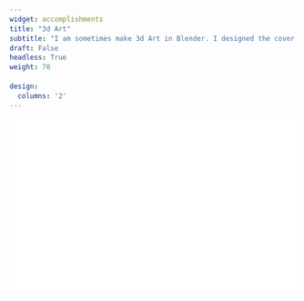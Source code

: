 ```yaml
---
widget: accomplishments
title: "3d Art"
subtitle: "I am sometimes make 3d Art in Blender. I designed the cover page for my Nature Catalysis paper, pictured to the right."
draft: False
headless: True
weight: 70

design:
  columns: '2'
---
```

![Showcase](/static/uploads/image.svg)
